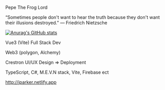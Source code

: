 Pepe The Frog Lord 

“Sometimes people don't want to hear the truth because they don't want their illusions destroyed.”
― Friedrich Nietzsche

[![Anurag's GitHub stats](https://github-readme-stats.vercel.app/api?username=pepe1776)](https://github.com/pepe1776/github-readme-stats)

Vue3 (Vite) Full Stack Dev

Web3 (polygon, Alchemy)

Crestron UI/UX Design => Deployment

TypeScript, C#, M.E.V.N stack, Vite, Firebase ect

http://jparker.netlify.app

